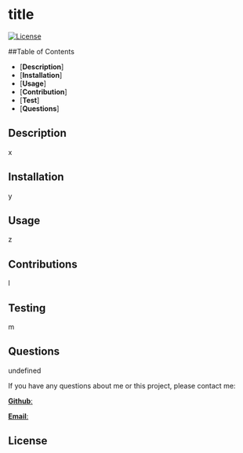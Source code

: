 
  # title


  [![License](https://img.shields.io/badge/license-Apache-blue)](https://opensource.org/license/Apache)


  ##Table of Contents

  - [**Description**]
  - [**Installation**]
  - [**Usage**]
  - [**Contribution**]
  - [**Test**]
  - [**Questions**]

  ## Description
  x

  ## Installation
  y

  ## Usage
  z

  ## Contributions
  l

  ## Testing
  m

  ## Questions
  undefined

  If you have any questions about me or this project, please contact me:
  
  [**Github**:](https://github.com/tdusenbury)
  
  [**Email**:](mailto:tamara.dusenbury@gmail.com)

  ## License
   
 